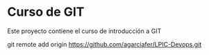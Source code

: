 # Curso de GIT

Este proyecto contiene el curso de introducción a GIT

git remote add origin https://github.com/agarciafer/LPIC-Devops.git

